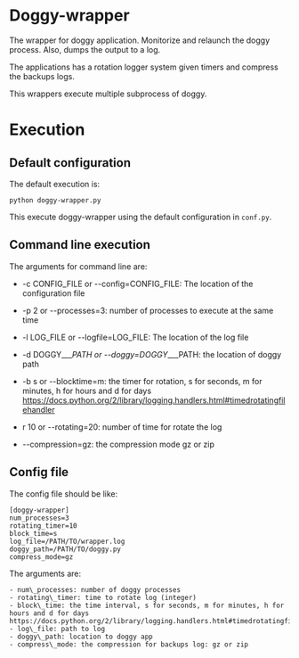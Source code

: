 # Doggy-wrapper

The wrapper for doggy application. Monitorize and relaunch the doggy process. Also, dumps the output to a log.

The applications has a rotation logger system given timers and compress the backups logs.

This wrappers execute multiple subprocess of doggy.


# Execution

## Default configuration

The default execution is:

	python doggy-wrapper.py

This execute doggy-wrapper using the default configuration in `conf.py`.

## Command line execution

The arguments for command line are:

- -c CONFIG\_FILE or --config=CONFIG\_FILE: The location of the configuration file

- -p 2 or --processes=3: number of processes to execute at the same time

- -l LOG\_FILE or --logfile=LOG\_FILE: The location of the log file

- -d DOGGY_\___PATH or --doggy=DOGGY_\___PATH: the location of doggy path

- -b s or --blocktime=m: the timer for rotation, s for seconds, m for minutes, h for hours and d for days https://docs.python.org/2/library/logging.handlers.html#timedrotatingfilehandler

- r 10 or --rotating=20: number of time for rotate the log

- --compression=gz: the compression mode gz or zip


## Config file

The config file should be like:

	[doggy-wrapper]
	num_processes=3
	rotating_timer=10
	block_time=s
	log_file=/PATH/TO/wrapper.log
	doggy_path=/PATH/TO/doggy.py
	compress_mode=gz

The arguments are:

	- num\_processes: number of doggy processes
	- rotating\_timer: time to rotate log (integer)
	- block\_time: the time interval, s for seconds, m for minutes, h for hours and d for days https://docs.python.org/2/library/logging.handlers.html#timedrotatingfilehandler
	- log\_file: path to log
	- doggy\_path: location to doggy app
	- compress\_mode: the compression for backups log: gz or zip
